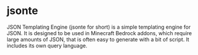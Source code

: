 # jsonte

JSON Templating Engine (jsonte for short) is a simple templating engine for JSON. 
It is designed to be used in Minecraft Bedrock addons, which require large amounts of JSON, 
that is often easy to generate with a bit of script. 
It includes its own query language.